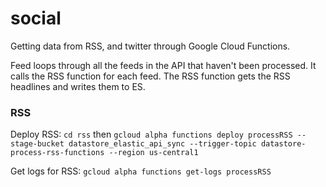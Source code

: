 # social

Getting data from RSS, and twitter through Google Cloud Functions.

Feed loops through all the feeds in the API that haven't been processed. It calls the RSS function for each feed. The RSS function gets the RSS headlines and writes them to ES.

### RSS

Deploy RSS: `cd rss` then `gcloud alpha functions deploy processRSS --stage-bucket datastore_elastic_api_sync --trigger-topic datastore-process-rss-functions --region us-central1`

Get logs for RSS: `gcloud alpha functions get-logs processRSS`
